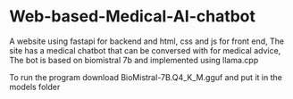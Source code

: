 # Web-based-Medical-AI-chatbot
A website using fastapi for backend and html, css and js for front end, The site has a medical chatbot that can be conversed with for medical advice, The bot is based on biomistral 7b and implemented using llama.cpp


To run the program download BioMistral-7B.Q4_K_M.gguf and put it in the models folder
